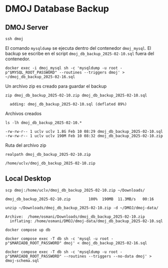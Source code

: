 # DMOJ Database Backup

## DMOJ Server

```shell
ssh dmoj
```

El comando `mysqldump` se ejecuta dentro del contenedor `dmoj_mysql`.
El backup se escribe en el script `dmoj_db_backup_2025-02-10.sql` fuera del contenedor.
```shell
docker exec -i dmoj_mysql sh -c 'mysqldump -u root -p"$MYSQL_ROOT_PASSWORD" --routines --triggers dmoj' > ~/dmoj_db_backup_2025-02-16.sql
```

Un archivo zip es creado para guardar el backup
```shell
zip dmoj_db_backup_2025-02-10.zip dmoj_db_backup_2025-02-10.sql
```
```
  adding: dmoj_db_backup_2025-02-10.sql (deflated 89%)
```

Archivos creados
```shell
ls -lh dmoj_db_backup_2025-02-10.*
```
```
-rw-rw-r-- 1 uclv uclv 1.8G Feb 10 08:29 dmoj_db_backup_2025-02-10.sql
-rw-rw-r-- 1 uclv uclv 190M Feb 10 08:32 dmoj_db_backup_2025-02-10.zip
```

Ruta del archivo zip
```shell
realpath dmoj_db_backup_2025-02-10.zip
```
```
/home/uclv/dmoj_db_backup_2025-02-10.zip
```

## Local Desktop

```shell
scp dmoj:/home/uclv/dmoj_db_backup_2025-02-10.zip ~/Downloads/
```
```
dmoj_db_backup_2025-02-10.zip        100%  190MB  11.3MB/s   00:16
```

```shell
unzip ~/Downloads/dmoj_db_backup_2025-02-10.zip -d ~/DMOJ/dmoj-data/
```
```
Archive:  /home/osmani/Downloads/dmoj_db_backup_2025-02-10.zip
  inflating: /home/osmani/DMOJ/dmoj-data/dmoj_db_backup_2025-02-10.sql
```

```shell
docker compose up db
```

```shell
docker compose exec -T db sh -c 'mysql -u root -p"$MARIADB_ROOT_PASSWORD" dmoj' < dmoj_db_backup_2025-02-16.sql
```

```shell
docker compose exec -T db sh -c 'mysqldump -u root -p"$MARIADB_ROOT_PASSWORD" --routines --triggers --no-data dmoj' > dmoj-schema.sql
```

